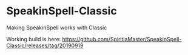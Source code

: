 # SpeakinSpell-Classic
Making SpeakinSpell works with Classic

Working build is here:
https://github.com/SpiritiaMaster/SpeakinSpell-Classic/releases/tag/20190919
